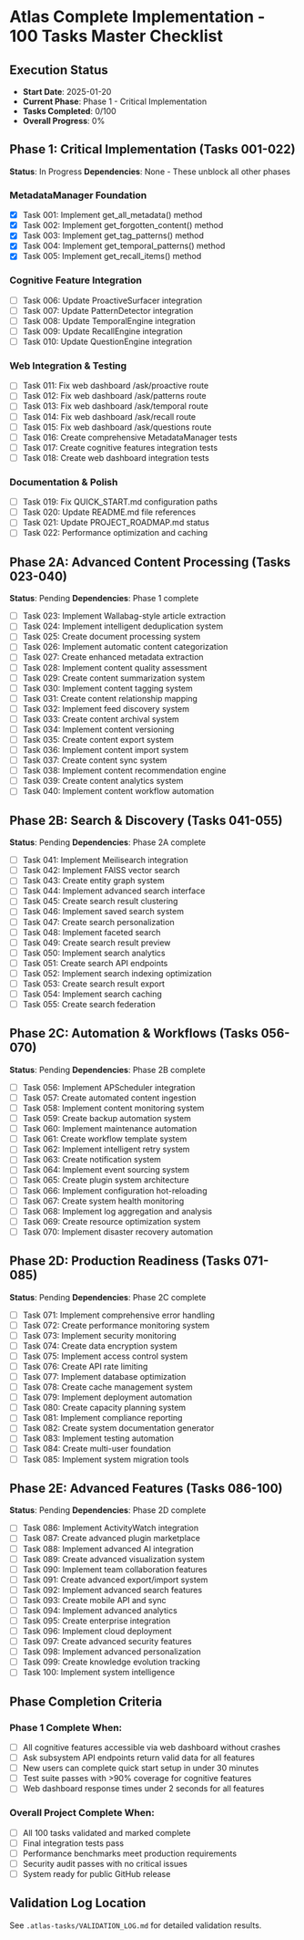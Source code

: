 # Atlas Complete Implementation - 100 Tasks Master Checklist

## Execution Status
- **Start Date**: 2025-01-20
- **Current Phase**: Phase 1 - Critical Implementation
- **Tasks Completed**: 0/100
- **Overall Progress**: 0%

## Phase 1: Critical Implementation (Tasks 001-022)
**Status**: In Progress
**Dependencies**: None - These unblock all other phases

### MetadataManager Foundation
- [x] Task 001: Implement get_all_metadata() method
- [x] Task 002: Implement get_forgotten_content() method  
- [x] Task 003: Implement get_tag_patterns() method
- [x] Task 004: Implement get_temporal_patterns() method
- [x] Task 005: Implement get_recall_items() method

### Cognitive Feature Integration
- [ ] Task 006: Update ProactiveSurfacer integration
- [ ] Task 007: Update PatternDetector integration
- [ ] Task 008: Update TemporalEngine integration
- [ ] Task 009: Update RecallEngine integration
- [ ] Task 010: Update QuestionEngine integration

### Web Integration & Testing
- [ ] Task 011: Fix web dashboard /ask/proactive route
- [ ] Task 012: Fix web dashboard /ask/patterns route
- [ ] Task 013: Fix web dashboard /ask/temporal route
- [ ] Task 014: Fix web dashboard /ask/recall route
- [ ] Task 015: Fix web dashboard /ask/questions route
- [ ] Task 016: Create comprehensive MetadataManager tests
- [ ] Task 017: Create cognitive features integration tests
- [ ] Task 018: Create web dashboard integration tests

### Documentation & Polish
- [ ] Task 019: Fix QUICK_START.md configuration paths
- [ ] Task 020: Update README.md file references
- [ ] Task 021: Update PROJECT_ROADMAP.md status
- [ ] Task 022: Performance optimization and caching

## Phase 2A: Advanced Content Processing (Tasks 023-040)
**Status**: Pending
**Dependencies**: Phase 1 complete

- [ ] Task 023: Implement Wallabag-style article extraction
- [ ] Task 024: Implement intelligent deduplication system
- [ ] Task 025: Create document processing system
- [ ] Task 026: Implement automatic content categorization
- [ ] Task 027: Create enhanced metadata extraction
- [ ] Task 028: Implement content quality assessment
- [ ] Task 029: Create content summarization system
- [ ] Task 030: Implement content tagging system
- [ ] Task 031: Create content relationship mapping
- [ ] Task 032: Implement feed discovery system
- [ ] Task 033: Create content archival system
- [ ] Task 034: Implement content versioning
- [ ] Task 035: Create content export system
- [ ] Task 036: Implement content import system
- [ ] Task 037: Create content sync system
- [ ] Task 038: Implement content recommendation engine
- [ ] Task 039: Create content analytics system
- [ ] Task 040: Implement content workflow automation

## Phase 2B: Search & Discovery (Tasks 041-055)
**Status**: Pending
**Dependencies**: Phase 2A complete

- [ ] Task 041: Implement Meilisearch integration
- [ ] Task 042: Implement FAISS vector search
- [ ] Task 043: Create entity graph system
- [ ] Task 044: Implement advanced search interface
- [ ] Task 045: Create search result clustering
- [ ] Task 046: Implement saved search system
- [ ] Task 047: Create search personalization
- [ ] Task 048: Implement faceted search
- [ ] Task 049: Create search result preview
- [ ] Task 050: Implement search analytics
- [ ] Task 051: Create search API endpoints
- [ ] Task 052: Implement search indexing optimization
- [ ] Task 053: Create search result export
- [ ] Task 054: Implement search caching
- [ ] Task 055: Create search federation

## Phase 2C: Automation & Workflows (Tasks 056-070)
**Status**: Pending
**Dependencies**: Phase 2B complete

- [ ] Task 056: Implement APScheduler integration
- [ ] Task 057: Create automated content ingestion
- [ ] Task 058: Implement content monitoring system
- [ ] Task 059: Create backup automation system
- [ ] Task 060: Implement maintenance automation
- [ ] Task 061: Create workflow template system
- [ ] Task 062: Implement intelligent retry system
- [ ] Task 063: Create notification system
- [ ] Task 064: Implement event sourcing system
- [ ] Task 065: Create plugin system architecture
- [ ] Task 066: Implement configuration hot-reloading
- [ ] Task 067: Create system health monitoring
- [ ] Task 068: Implement log aggregation and analysis
- [ ] Task 069: Create resource optimization system
- [ ] Task 070: Implement disaster recovery automation

## Phase 2D: Production Readiness (Tasks 071-085)
**Status**: Pending
**Dependencies**: Phase 2C complete

- [ ] Task 071: Implement comprehensive error handling
- [ ] Task 072: Create performance monitoring system
- [ ] Task 073: Implement security monitoring
- [ ] Task 074: Create data encryption system
- [ ] Task 075: Implement access control system
- [ ] Task 076: Create API rate limiting
- [ ] Task 077: Implement database optimization
- [ ] Task 078: Create cache management system
- [ ] Task 079: Implement deployment automation
- [ ] Task 080: Create capacity planning system
- [ ] Task 081: Implement compliance reporting
- [ ] Task 082: Create system documentation generator
- [ ] Task 083: Implement testing automation
- [ ] Task 084: Create multi-user foundation
- [ ] Task 085: Implement system migration tools

## Phase 2E: Advanced Features (Tasks 086-100)
**Status**: Pending
**Dependencies**: Phase 2D complete

- [ ] Task 086: Implement ActivityWatch integration
- [ ] Task 087: Create advanced plugin marketplace
- [ ] Task 088: Implement advanced AI integration
- [ ] Task 089: Create advanced visualization system
- [ ] Task 090: Implement team collaboration features
- [ ] Task 091: Create advanced export/import system
- [ ] Task 092: Implement advanced search features
- [ ] Task 093: Create mobile API and sync
- [ ] Task 094: Implement advanced analytics
- [ ] Task 095: Create enterprise integration
- [ ] Task 096: Implement cloud deployment
- [ ] Task 097: Create advanced security features
- [ ] Task 098: Implement advanced personalization
- [ ] Task 099: Create knowledge evolution tracking
- [ ] Task 100: Implement system intelligence

## Phase Completion Criteria

### Phase 1 Complete When:
- [ ] All cognitive features accessible via web dashboard without crashes
- [ ] Ask subsystem API endpoints return valid data for all features
- [ ] New users can complete quick start setup in under 30 minutes
- [ ] Test suite passes with >90% coverage for cognitive features
- [ ] Web dashboard response times under 2 seconds for all features

### Overall Project Complete When:
- [ ] All 100 tasks validated and marked complete
- [ ] Final integration tests pass
- [ ] Performance benchmarks meet production requirements
- [ ] Security audit passes with no critical issues
- [ ] System ready for public GitHub release

## Validation Log Location
See `.atlas-tasks/VALIDATION_LOG.md` for detailed validation results.